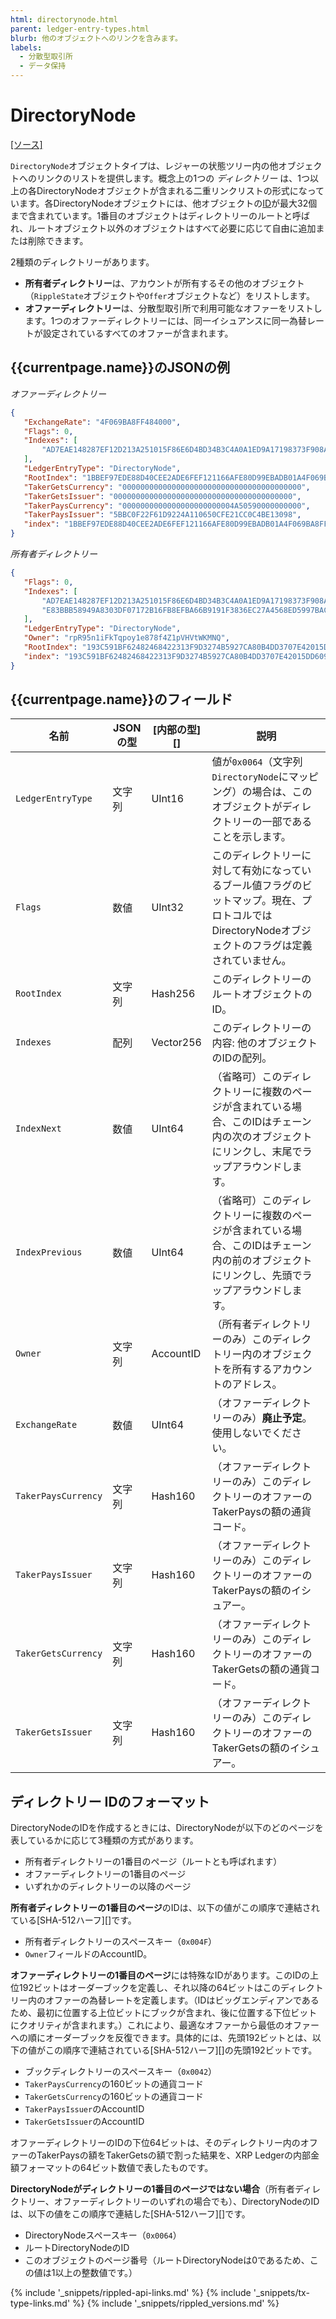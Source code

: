 ```yaml
---
html: directorynode.html
parent: ledger-entry-types.html
blurb: 他のオブジェクトへのリンクを含みます。
labels:
  - 分散型取引所
  - データ保持
---
```

# DirectoryNode
[[ソース]](https://github.com/XRPLF/rippled/blob/5d2d88209f1732a0f8d592012094e345cbe3e675/src/ripple/protocol/impl/LedgerFormats.cpp#L44 "Source")

`DirectoryNode`オブジェクトタイプは、レジャーの状態ツリー内の他オブジェクトへのリンクのリストを提供します。概念上の1つの _ディレクトリー_ は、1つ以上の各DirectoryNodeオブジェクトが含まれる二重リンクリストの形式になっています。各DirectoryNodeオブジェクトには、他オブジェクトの[ID](ledger-object-ids.html)が最大32個まで含まれています。1番目のオブジェクトはディレクトリーのルートと呼ばれ、ルートオブジェクト以外のオブジェクトはすべて必要に応じて自由に追加または削除できます。

2種類のディレクトリーがあります。

* **所有者ディレクトリー**は、アカウントが所有するその他のオブジェクト（`RippleState`オブジェクトや`Offer`オブジェクトなど）をリストします。
* **オファーディレクトリー**は、分散型取引所で利用可能なオファーをリストします。1つのオファーディレクトリーには、同一イシュアンスに同一為替レートが設定されているすべてのオファーが含まれます。

## {{currentpage.name}}のJSONの例

<!-- MULTICODE_BLOCK_START -->

*オファーディレクトリー*

```json
{
   "ExchangeRate": "4F069BA8FF484000",
   "Flags": 0,
   "Indexes": [
       "AD7EAE148287EF12D213A251015F86E6D4BD34B3C4A0A1ED9A17198373F908AD"
   ],
   "LedgerEntryType": "DirectoryNode",
   "RootIndex": "1BBEF97EDE88D40CEE2ADE6FEF121166AFE80D99EBADB01A4F069BA8FF484000",
   "TakerGetsCurrency": "0000000000000000000000000000000000000000",
   "TakerGetsIssuer": "0000000000000000000000000000000000000000",
   "TakerPaysCurrency": "0000000000000000000000004A50590000000000",
   "TakerPaysIssuer": "5BBC0F22F61D9224A110650CFE21CC0C4BE13098",
   "index": "1BBEF97EDE88D40CEE2ADE6FEF121166AFE80D99EBADB01A4F069BA8FF484000"
}
```

*所有者ディレクトリー*

```json
{
   "Flags": 0,
   "Indexes": [
       "AD7EAE148287EF12D213A251015F86E6D4BD34B3C4A0A1ED9A17198373F908AD",
       "E83BBB58949A8303DF07172B16FB8EFBA66B9191F3836EC27A4568ED5997BAC5"
   ],
   "LedgerEntryType": "DirectoryNode",
   "Owner": "rpR95n1iFkTqpoy1e878f4Z1pVHVtWKMNQ",
   "RootIndex": "193C591BF62482468422313F9D3274B5927CA80B4DD3707E42015DD609E39C94",
   "index": "193C591BF62482468422313F9D3274B5927CA80B4DD3707E42015DD609E39C94"
}
```

<!-- MULTICODE_BLOCK_END -->

## {{currentpage.name}}のフィールド

| 名前              | JSONの型 | [内部の型][] | 説明 |
|-------------------|-----------|---------------|-------------|
| `LedgerEntryType`   | 文字列    | UInt16    | 値が`0x0064`（文字列`DirectoryNode`にマッピング）の場合は、このオブジェクトがディレクトリーの一部であることを示します。 |
| `Flags`             | 数値    | UInt32    | このディレクトリーに対して有効になっているブール値フラグのビットマップ。現在、プロトコルではDirectoryNodeオブジェクトのフラグは定義されていません。 |
| `RootIndex`         | 文字列    | Hash256   | このディレクトリーのルートオブジェクトのID。 |
| `Indexes`           | 配列     | Vector256 | このディレクトリーの内容: 他のオブジェクトのIDの配列。 |
| `IndexNext`         | 数値    | UInt64    | （省略可）このディレクトリーに複数のページが含まれている場合、このIDはチェーン内の次のオブジェクトにリンクし、末尾でラップアラウンドします。 |
| `IndexPrevious`     | 数値    | UInt64    | （省略可）このディレクトリーに複数のページが含まれている場合、このIDはチェーン内の前のオブジェクトにリンクし、先頭でラップアラウンドします。 |
| `Owner`             | 文字列    | AccountID | （所有者ディレクトリーのみ）このディレクトリー内のオブジェクトを所有するアカウントのアドレス。 |
| `ExchangeRate`      | 数値    | UInt64    | （オファーディレクトリーのみ）**廃止予定**。使用しないでください。 |
| `TakerPaysCurrency` | 文字列    | Hash160   | （オファーディレクトリーのみ）このディレクトリーのオファーのTakerPaysの額の通貨コード。 |
| `TakerPaysIssuer`   | 文字列    | Hash160   | （オファーディレクトリーのみ）このディレクトリーのオファーのTakerPaysの額のイシュアー。 |
| `TakerGetsCurrency` | 文字列    | Hash160   | （オファーディレクトリーのみ）このディレクトリーのオファーのTakerGetsの額の通貨コード。 |
| `TakerGetsIssuer`   | 文字列    | Hash160   | （オファーディレクトリーのみ）このディレクトリーのオファーのTakerGetsの額のイシュアー。 |

## ディレクトリー IDのフォーマット

DirectoryNodeのIDを作成するときには、DirectoryNodeが以下のどのページを表しているかに応じて3種類の方式があります。

* 所有者ディレクトリーの1番目のページ（ルートとも呼ばれます）
* オファーディレクトリーの1番目のページ
* いずれかのディレクトリーの以降のページ

**所有者ディレクトリーの1番目のページ**のIDは、以下の値がこの順序で連結されている[SHA-512ハーフ][]です。

* 所有者ディレクトリーのスペースキー（`0x004F`）
* `Owner`フィールドのAccountID。

**オファーディレクトリーの1番目のページ**には特殊なIDがあります。このIDの上位192ビットはオーダーブックを定義し、それ以降の64ビットはこのディレクトリー内のオファーの為替レートを定義します。（IDはビッグエンディアンであるため、最初に位置する上位ビットにブックが含まれ、後に位置する下位ビットにクオリティが含まれます。）これにより、最適なオファーから最低のオファーへの順にオーダーブックを反復できます。具体的には、先頭192ビットとは、以下の値がこの順序で連結されている[SHA-512ハーフ][]の先頭192ビットです。

* ブックディレクトリーのスペースキー（`0x0042`）
* `TakerPaysCurrency`の160ビットの通貨コード
* `TakerGetsCurrency`の160ビットの通貨コード
* `TakerPaysIssuer`のAccountID
* `TakerGetsIssuer`のAccountID

オファーディレクトリーのIDの下位64ビットは、そのディレクトリー内のオファーのTakerPaysの額をTakerGetsの額で割った結果を、XRP Ledgerの内部金額フォーマットの64ビット数値で表したものです。

**DirectoryNodeがディレクトリーの1番目のページではない場合**（所有者ディレクトリー、オファーディレクトリーのいずれの場合でも）、DirectoryNodeのIDは、以下の値をこの順序で連結した[SHA-512ハーフ][]です。

* DirectoryNodeスペースキー（`0x0064`）
* ルートDirectoryNodeのID
* このオブジェクトのページ番号（ルートDirectoryNodeは0であるため、この値は1以上の整数値です。）

<!--{# common link defs #}-->
{% include '_snippets/rippled-api-links.md' %}
{% include '_snippets/tx-type-links.md' %}
{% include '_snippets/rippled_versions.md' %}
